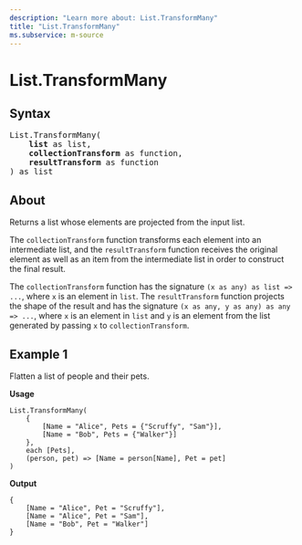 ```yaml
---
description: "Learn more about: List.TransformMany"
title: "List.TransformMany"
ms.subservice: m-source
---
```

# List.TransformMany

## Syntax

<pre>
List.TransformMany(
    <b>list</b> as list,
    <b>collectionTransform</b> as function,
    <b>resultTransform</b> as function
) as list
</pre>

## About

Returns a list whose elements are projected from the input list.

The `collectionTransform` function transforms each element into an intermediate list, and the `resultTransform` function receives the original element as well as an item from the intermediate list in order to construct the final result.

The `collectionTransform` function has the signature `(x as any) as list => ...`, where `x` is an element in `list`. The `resultTransform` function projects the shape of the result and has the signature `(x as any, y as any) as any => ...`, where `x` is an element in `list` and `y` is an element from the list generated by passing `x` to `collectionTransform`.

## Example 1

Flatten a list of people and their pets.

**Usage**

```powerquery-m
List.TransformMany(
    {
        [Name = "Alice", Pets = {"Scruffy", "Sam"}],
        [Name = "Bob", Pets = {"Walker"}]
    },
    each [Pets],
    (person, pet) => [Name = person[Name], Pet = pet]
)
```

**Output**

```powerquery-m
{
    [Name = "Alice", Pet = "Scruffy"],
    [Name = "Alice", Pet = "Sam"],
    [Name = "Bob", Pet = "Walker"]
}
```
